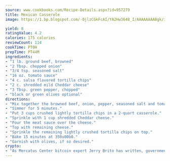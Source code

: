 ```yaml
---
source: www.cookbooks.com/Recipe-Details.aspx?id=957279
title: Mexican Casserole
image: https://1.bp.blogspot.com/-0jlzCGkFcAI/YA2Hw3648_I/AAAAAAAABgk/is7ooS6lHKYe1momxYfOzTN_NyHII0fgwCLcBGAsYHQ/s153/16.png

yield: 8
ratingValue: 4.2
calories: 175 calories
reviewCount: 114
cookTime: PT0H
prepTime: PT44M
ingredients:
- "1 lb. ground beef, browned"
- "2 Tbsp. chopped onion"
- "3/4 tsp. seasoned salt"
- "16 oz. tomato sauce"
- "4 c. salsa flavored tortilla chips"
- "2 c. shredded mild Cheddar cheese"
- "3 Tbsp. green pepper, chopped"
- "black or green olives optional"
directions:
- "Mix together the browned beef, onion, pepper, seasoned salt and tomato sauce."
- "Simmer for 5 minutes."
- "Put 3 cups crushed lightly tortilla chips in a 2-quart casserole."
- "Sprinkle with 1 cup shredded Cheddar cheese."
- "Pour the meat sauce over the cheese."
- "Top with remaining cheese."
- "Sprinkle the remaining lightly crushed tortilla chips on top."
- "Bake 15 minutes at 350u00b0."
- "Garnish with olives, if so desired."
crypto:
- "As Mercatus Center bitcoin expert Jerry Brito has written, government regulation can either be ham-fisted or light to the touch."
---
```

